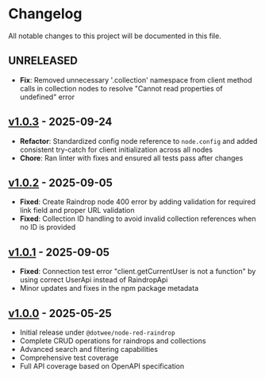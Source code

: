 # Changelog

All notable changes to this project will be documented in this file.

## UNRELEASED

- **Fix**: Removed unnecessary '.collection' namespace from client method calls in collection nodes to resolve "Cannot read properties of undefined" error

## [v1.0.3](https://github.com/dotWee/node-red-raindrop/releases/tag/v1.0.3) - 2025-09-24

- **Refactor**: Standardized config node reference to `node.config` and added consistent try-catch for client initialization across all nodes
- **Chore**: Ran linter with fixes and ensured all tests pass after changes

## [v1.0.2](https://github.com/dotWee/node-red-raindrop/releases/tag/v1.0.2) - 2025-09-05

- **Fixed**: Create Raindrop node 400 error by adding validation for required link field and proper URL validation
- **Fixed**: Collection ID handling to avoid invalid collection references when no ID is provided

## [v1.0.1](https://github.com/dotWee/node-red-raindrop/releases/tag/v1.0.1) - 2025-09-05

- **Fixed**: Connection test error "client.getCurrentUser is not a function" by using correct UserApi instead of RaindropApi
- Minor updates and fixes in the npm package metadata

## [v1.0.0](https://github.com/dotWee/node-red-raindrop/releases/tag/v1.0.0) - 2025-05-25

- Initial release under `@dotwee/node-red-raindrop`
- Complete CRUD operations for raindrops and collections
- Advanced search and filtering capabilities
- Comprehensive test coverage
- Full API coverage based on OpenAPI specification
